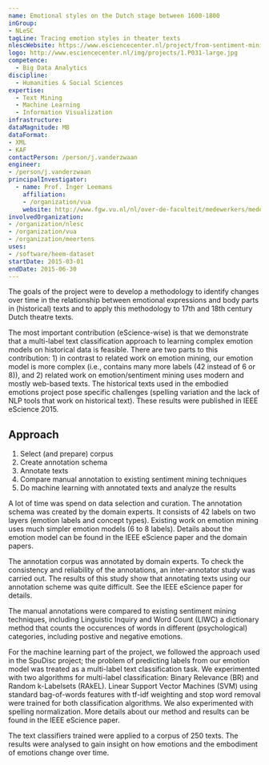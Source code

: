```yaml
---
name: Emotional styles on the Dutch stage between 1600-1800
inGroup:
- NLeSC
tagLine: Tracing emotion styles in theater texts
nlescWebsite: https://www.esciencecenter.nl/project/from-sentiment-mining-to-mining-embodied-emotions
logo: http://www.esciencecenter.nl/img/projects/1.P031-large.jpg
competence:
  - Big Data Analytics
discipline:
  - Humanities & Social Sciences
expertise:
  - Text Mining
  - Machine Learning
  - Information Visualization
infrastructure:
dataMagnitude: MB
dataFormat:
- XML
- KAF
contactPerson: /person/j.vanderzwaan
engineer:
- /person/j.vanderzwaan
principalInvestigator:
  - name: Prof. Inger Leemans
    affiliation:
    - /organization/vua
    website: http://www.fgw.vu.nl/nl/over-de-faculteit/medewerkers/medewerkers-i-l/prof-dr-i-leemans/index.aspx
involvedOrganization:
- /organization/nlesc
- /organization/vua
- /organization/meertens
uses:
- /software/heem-dataset
startDate: 2015-03-01
endDate: 2015-06-30
---
```


The goals of the project were to develop a methodology to identify changes
over time in the relationship between emotional expressions and body parts in
(historical) texts and  to apply this methodology to 17th and 18th century
Dutch theatre texts.

The most important contribution (eScience-wise) is that we demonstrate that
a multi-label text classification approach to learning complex emotion models
on historical data is feasible. There are two parts to this contribution: 1)
in contrast to related work on emotion mining, our emotion model is more complex
(i.e., contains many more labels (42 instead of 6 or 8)), and 2) related work on
emotion/sentiment mining uses modern and mostly web-based texts. The historical
texts used in the embodied emotions project pose specific challenges (spelling
variation and the lack of NLP tools that work on historical text).
These results were published in IEEE eScience 2015.

## Approach

1. Select (and prepare) corpus
2. Create annotation schema
3. Annotate texts
4. Compare manual annotation to existing sentiment mining techniques
4. Do machine learning with annotated texts and analyze the results

A lot of time was spend on data selection and curation. The annotation schema
was created by the domain experts. It consists of 42 labels
on two layers (emotion labels and concept types). Existing work on emotion mining
uses much simpler emotion models (6 to 8 labels). Details about the emotion model
can be found in the IEEE eScience paper and the domain papers.

The annotation corpus was annotated by domain experts. To check the consistency
and reliability of the annotations, an inter-annotator study was carried out.
The results of this study show that annotating texts using our annotation scheme
was quite difficult. See the IEEE eScience paper for details.

The manual annotations were compared to existing sentiment mining techniques,
including Linguistic Inquiry and Word Count (LIWC)
a dictionary method that counts the occurences of words in different
(psychological) categories, including postive and negative emotions.

For the machine learning part of the project, we followed the approach used in
the SpuDisc project; the problem of predicting labels from our emotion model was
treated as a multi-label text classification task. We experimented with two
algorithms for multi-label classification: Binary Relevance (BR) and
Random k-Labelsets (RAkEL). Linear Support Vector Machines (SVM) using
standard bag-of-words features with tf-idf weighting and stop
word removal were trained for both classification algorithms.
We also experimented with spelling normalization. More details about our method
and results can be found in the IEEE eScience paper.

The text classifiers trained were applied to a corpus of 250 texts. The results
were analysed to gain insight on how emotions and the embodiment of emotions
change over time.
